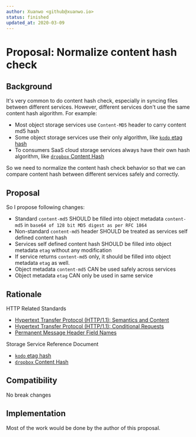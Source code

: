 ```yaml
---
author: Xuanwo <github@xuanwo.io>
status: finished
updated_at: 2020-03-09
---
```


# Proposal: Normalize content hash check

## Background

It's very common to do content hash check, especially in syncing files between different services. However, different services don't use the same content hash algorithm. For example:

- Most object storage services use `Content-MD5` header to carry content md5 hash
- Some object storage services use their only algorithm, like [`kodo` etag hash](https://developer.qiniu.com/kodo/manual/1231/appendix#qiniu-etag)
- To consumers SaaS cloud storage services always have their own hash algorithm, like [`dropbox` Content Hash](https://www.dropbox.com/developers/reference/content-hash)

So we need to normalize the content hash check behavior so that we can compare content hash between different services safely and correctly.

## Proposal

So I propose following changes:

- Standard `content-md5` SHOULD be filled into object metadata `content-md5` in `base64 of 128 bit MD5 digest as per RFC 1864`
- Non-standard `content-md5` header SHOULD be treated as services self defined content hash
- Services self defined content hash SHOULD be filled into object metadata `etag` without any modification
- If service returns `content-md5` only, it should be filled into object metadata `etag` as well.
- Object metadata `content-md5` CAN be used safely across services
- Object metadata `etag` CAN only be used in same service

## Rationale

HTTP Related Standards

- [Hypertext Transfer Protocol (HTTP/1.1): Semantics and Content][]
- [Hypertext Transfer Protocol (HTTP/1.1): Conditional Requests][]
- [Permanent Message Header Field Names](https://www.iana.org/assignments/message-headers/message-headers.xml#perm-headers)

Storage Service Reference Document

- [`kodo` etag hash](https://developer.qiniu.com/kodo/manual/1231/appendix#qiniu-etag)
- [`dropbox` Content Hash](https://www.dropbox.com/developers/reference/content-hash)

## Compatibility

No break changes

## Implementation

Most of the work would be done by the author of this proposal.

[Hypertext Transfer Protocol (HTTP/1.1): Semantics and Content]: https://www.rfc-editor.org/rfc/rfc7231
[Hypertext Transfer Protocol (HTTP/1.1): Conditional Requests]: https://www.rfc-editor.org/rfc/rfc7232